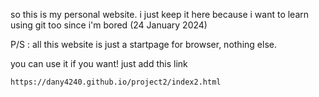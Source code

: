 so this is my personal website. i just keep it here because i want to learn using git too since i'm bored
(24 January 2024)

P/S : all this website is just a startpage for browser, nothing else.

you can use it if you want! just add this link
```
https://dany4240.github.io/project2/index2.html

```
